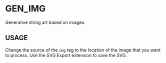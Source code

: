 # GEN_IMG
 Generative string art based on images.

## USAGE
  Change the source of the `img` tag to the location of the image that you want to process. Use the SVG Export extension to save the SVG.
